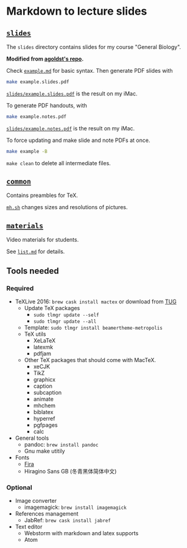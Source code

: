 # Markdown to lecture slides

## [`slides`](slides/)

The `slides` directory contains slides for my course "General Biology".

**Modified from [agoldst's repo](https://github.com/agoldst/tex/tree/master/lecture-slides).**

Check [`example.md`](slides/example.md) for basic syntax. Then generate PDF slides with 

```bash
make example.slides.pdf
```

[`slides/example.slides.pdf`](slides/example.slides.pdf) is the result on my iMac.

To generate PDF handouts, with

```bash
make example.notes.pdf
```

[`slides/example.notes.pdf`](slides/example.notes.pdf) is the result on my iMac.

To force updating and make slide and note PDFs at once.

```bash
make example -B
```

`make clean` to delete all intermediate files.

## [`common`](common/)

Contains preambles for TeX.

[`mh.sh`](common/mh.sh) changes sizes and resolutions of pictures.

## [`materials`](materials/)

Video materials for students.

See [`list.md`](materials/list.md) for details.

## Tools needed

### Required

* TeXLive 2016: `brew cask install mactex` or download from
  [TUG](https://tug.org/mactex/mactex-download.html)
    * Update TeX packages
        * `sudo tlmgr update --self`
        * `sudo tlmgr update --all`
    * Template: `sudo tlmgr install beamertheme-metropolis`
    * TeX utils
        * XeLaTeX
        * latexmk
        * pdfjam
    * Other TeX packages that should come with MacTeX.
        * xeCJK
        * TikZ
        * graphicx
        * caption
        * subcaption
        * animate
        * mhchem
        * biblatex
        * hyperref
        * pgfpages
        * calc
* General tools
    * pandoc: `brew install pandoc`
    * Gnu make utitily
* Fonts
    * [Fira](https://github.com/mozilla/Fira)
    * Hiragino Sans GB (冬青黑体简体中文)

### Optional

* Image converter
    * imagemagick: `brew install imagemagick`
* References management
    * JabRef: `brew cask install jabref`
* Text editor
    * Webstorm with markdown and latex supports
    * Atom
